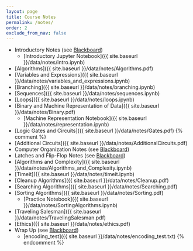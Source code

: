 ```yaml
---
layout: page
title: Course Notes 
permalink: /notes/
order: 2
exclude_from_nav: false
---
```


* Introductory Notes (see [Blackboard](https://easternct.blackboard.com/))
    * [Introductory Jupyter Notebook]({{ site.baseurl }}/data/notes/intro.ipynb)
* [Algorithms]({{ site.baseurl }}/data/notes/Algorithms.pdf)
* [Variables and Expressions]({{ site.baseurl }}/data/notes/variables_and_expressions.ipynb)
* [Branching]({{ site.baseurl }}/data/notes/branching.ipynb)
* [Sequences]({{ site.baseurl }}/data/notes/sequences.ipynb)
* [Loops]({{ site.baseurl }}/data/notes/loops.ipynb)
* [Binary and Machine Representation of Data]({{ site.baseurl }}/data/notes/Binary.pdf)
    * [Machine Representation Notebook]({{ site.baseurl }}/data/notes/representation.ipynb)
* [Logic Gates and Circuits]({{ site.baseurl }}/data/notes/Gates.pdf)
{% comment %}
* [Additional Circuits]({{ site.baseurl }}/data/notes/AdditionalCircuits.pdf)
* Computer Organization Notes (see [Blackboard](https://easternct.blackboard.com/))
* Latches and Flip-Flop Notes (see [Blackboard](https://easternct.blackboard.com/))
* [Algorithms and Complexity]({{ site.baseurl }}/data/notes/Algorithms_and_Complexity.ipynb)
* [Timeit]({{ site.baseurl }}/data/notes/timeit.ipynb)
* [Cleanup Algorithms]({{ site.baseurl }}/data/notes/Cleanup.pdf)
* [Searching Algorithms]({{ site.baseurl }}/data/notes/Searching.pdf)
* [Sorting Algorithms]({{ site.baseurl }}/data/notes/Sorting.pdf)
    * [Practice Notebook]({{ site.baseurl }}/data/notes/SortingAlgorithms.ipynb)
* [Traveling Salesman]({{ site.baseurl }}/data/notes/TravelingSalesman.pdf)
* [Ethics]({{ site.baseurl }}/data/notes/ethics.pdf)
* Wrap Up (see [Blackboard](https://easternct.blackboard.com/))
    * [encoding_test]({{ site.baseurl }}/data/notes/encoding_test.txt)
{% endcomment %}
